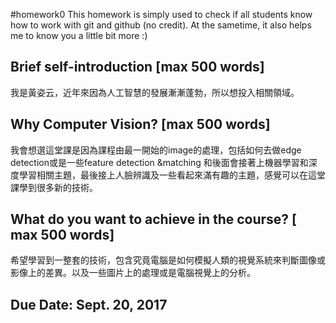 #homework0
This homework is simply used to check if all students know how to work with git and github (no credit).
At the sametime, it also helps me to know you a little bit more :)

## Brief self-introduction [max 500 words]
我是黃姿云，近年來因為人工智慧的發展漸漸蓬勃，所以想投入相關領域。
## Why Computer Vision? [max 500 words]
我會想選這堂課是因為課程由最一開始的image的處理，包括如何去做edge detection或是一些feature detection &matching 和後面會接著上機器學習和深度學習相關主題，最後接上人臉辨識及一些看起來滿有趣的主題，感覺可以在這堂課學到很多新的技術。
## What do you want to achieve in the course? [ max 500 words]
希望學習到一整套的技術，包含究竟電腦是如何模擬人類的視覺系統來判斷圖像或影像上的差異。以及一些圖片上的處理或是電腦視覺上的分析。


## Due Date: Sept. 20, 2017
